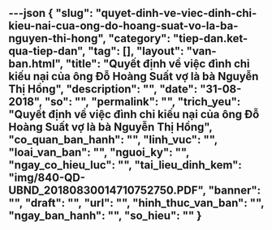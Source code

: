 ---json
{
    "slug": "quyet-dinh-ve-viec-dinh-chi-kieu-nai-cua-ong-do-hoang-suat-vo-la-ba-nguyen-thi-hong",
    "category": "tiep-dan.ket-qua-tiep-dan",
    "tag": [],
    "layout": "van-ban.html",
    "title": "Quyết định về việc đình chỉ kiếu nại của ông Đỗ Hoàng Suất vợ là bà Nguyễn Thị Hồng",
    "description": "",
    "date": "31-08-2018",
    "so": "",
    "permalink": "",
    "trich_yeu": "Quyết định về việc đình chỉ kiếu nại của ông Đỗ Hoàng Suất vợ là bà Nguyễn Thị Hồng",
    "co_quan_ban_hanh": "",
    "linh_vuc": "",
    "loai_van_ban": "",
    "nguoi_ky": "",
    "ngay_co_hieu_luc": "",
    "tai_lieu_dinh_kem": "img/840-QD-UBND_20180830014710752750.PDF",
    "banner": "",
    "draft": "",
    "url": "",
    "hinh_thuc_van_ban": "",
    "ngay_ban_hanh": "",
    "so_hieu": ""
}
---
